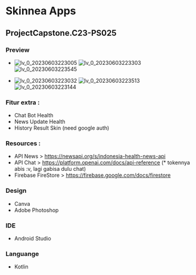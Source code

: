 # Skinnea Apps
## ProjectCapstone.C23-PS025

### Preview 
* ![lv_0_20230603223005](https://github.com/Skinnea/project/assets/46983155/848838dd-8735-4e52-a1ae-8da978359673)
![lv_0_20230603223303](https://github.com/Skinnea/project/assets/46983155/db4ad587-c272-4c65-a5f4-74a404f8224c)
![lv_0_20230603223545](https://github.com/Skinnea/project/assets/46983155/8e96c77f-385e-45bb-a075-533b2668bd7c)

* ![lv_0_20230603223032](https://github.com/Skinnea/project/assets/46983155/0ff5b64f-b146-4f3d-8fc6-3af13a270d40)
![lv_0_20230603223513](https://github.com/Skinnea/project/assets/46983155/56e5461b-dbf8-4c89-8ec5-4bac800c28d9)
![lv_0_20230603223144](https://github.com/Skinnea/project/assets/46983155/011897f5-6ceb-433d-b8f0-2fef1f3f54ea)

### Fitur extra :
- Chat Bot Health
- News Update Health
- History Result Skin (need google auth)

### Resources :
- API News > https://newsapi.org/s/indonesia-health-news-api
- API Chat > https://platform.openai.com/docs/api-reference 
(* tokennya abis :v, lagi gabisa dulu chat) 
- Firebase FireStore > https://firebase.google.com/docs/firestore

### Design
- Canva
- Adobe Photoshop

### IDE
- Android Studio

### Languange
- Kotlin
